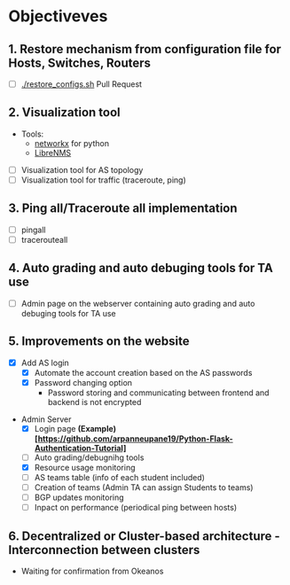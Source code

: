 # Objectiveves
## 1. Restore mechanism from configuration file for Hosts, Switches, Routers
   - [ ] [./restore_configs.sh](https://github.com/nsg-ethz/mini_internet_project/pull/19) Pull Request

## 2. Visualization tool
   - Tools:
      - [networkx](https://networkx.github.io/) for python
      - [LibreNMS](https://github.com/librenms)
   - [ ] Visualization tool for AS topology
   - [ ] Visualization tool for traffic (traceroute, ping)

## 3. Ping all/Traceroute all implementation
   - [ ] pingall
   - [ ] tracerouteall

## 4. Auto grading and auto debuging tools for TA use
   - [ ] Admin page on the webserver containing auto grading and auto debuging tools for TA use

## 5. Improvements on the website
   

   - [X] Add AS login 
      - [X] Automate the account creation based on the AS passwords
      - [X] Password changing option
         - Password storing and communicating between frontend and backend is not encrypted

   - Admin Server 
      - [X] Login page **(Example)[https://github.com/arpanneupane19/Python-Flask-Authentication-Tutorial]**
      - [ ] Auto grading/debugnihg tools
      - [X] Resource usage monitoring
      - [ ] AS teams table (info of each student included)
      - [ ] Creation of teams (Admin TA can assign Students to teams)
      - [ ] BGP updates monitoring
      - [ ] Inpact on performance (periodical ping between hosts)

## 6. Decentralized or Cluster-based architecture - Interconnection between clusters
   
   - Waiting for confirmation from Okeanos
